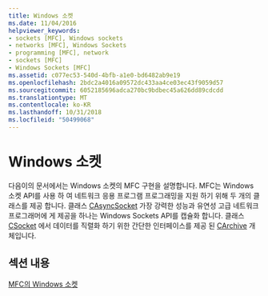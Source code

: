 ```yaml
---
title: Windows 소켓
ms.date: 11/04/2016
helpviewer_keywords:
- sockets [MFC], Windows sockets
- networks [MFC], Windows Sockets
- programming [MFC], network
- sockets [MFC]
- Windows Sockets [MFC]
ms.assetid: c077ec53-540d-4bfb-a1e0-bd6482ab9e19
ms.openlocfilehash: 2bdc2a4016a09572dc433aa4ce03ec43f9059d57
ms.sourcegitcommit: 6052185696adca270bc9bdbec45a626dd89cdcdd
ms.translationtype: MT
ms.contentlocale: ko-KR
ms.lasthandoff: 10/31/2018
ms.locfileid: "50499068"
---
```

# <a name="windows-sockets"></a>Windows 소켓

다음이의 문서에서는 Windows 소켓의 MFC 구현을 설명합니다. MFC는 Windows 소켓 API를 사용 하 여 네트워크 응용 프로그램 프로그래밍을 지원 하기 위해 두 개의 클래스를 제공 합니다. 클래스 [CAsyncSocket](../mfc/reference/casyncsocket-class.md) 가장 강력한 성능과 유연성 고급 네트워크 프로그래머에 게 제공을 하나는 Windows Sockets API를 캡슐화 합니다. 클래스 [CSocket](../mfc/reference/csocket-class.md) 에서 데이터를 직렬화 하기 위한 간단한 인터페이스를 제공 된 [CArchive](../mfc/reference/carchive-class.md) 개체입니다.

## <a name="in-this-section"></a>섹션 내용

[MFC의 Windows 소켓](../mfc/windows-sockets-in-mfc.md)

